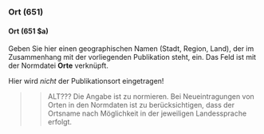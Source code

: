 ### Ort (651)  

#### Ort (651 $a)  
Geben Sie hier einen geographischen Namen (Stadt, Region, Land), der im Zusammenhang mit der vorliegenden Publikation steht, ein. Das Feld ist mit der Normdatei **Orte** verknüpft.

Hier wird _nicht_ der Publikationsort eingetragen!

>>ALT??? Die Angabe ist zu normieren. Bei Neueintragungen von Orten in den Normdaten ist zu berücksichtigen, dass der Ortsname nach Möglichkeit in der jeweiligen Landessprache erfolgt.
